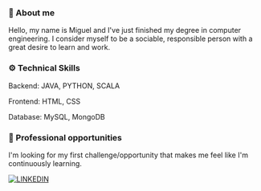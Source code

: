 ### 👋 About me
Hello, my name is Miguel and I've just finished my degree in computer engineering. I consider myself to be a sociable, responsible person with a great desire to learn and work.

### ⚙️ Technical Skills
Backend: JAVA, PYTHON, SCALA

Frontend: HTML, CSS

Database: MySQL, MongoDB

### 💼 Professional opportunities
I'm looking for my first challenge/opportunity that makes me feel like I'm continuously learning.

[![LINKEDIN](https://img.shields.io/badge/LinkedIn-0077B5?style=for-the-badge&logo=linkedin&logoColor=white)](https://www.linkedin.com/in/miguel-brito-182846318/)
